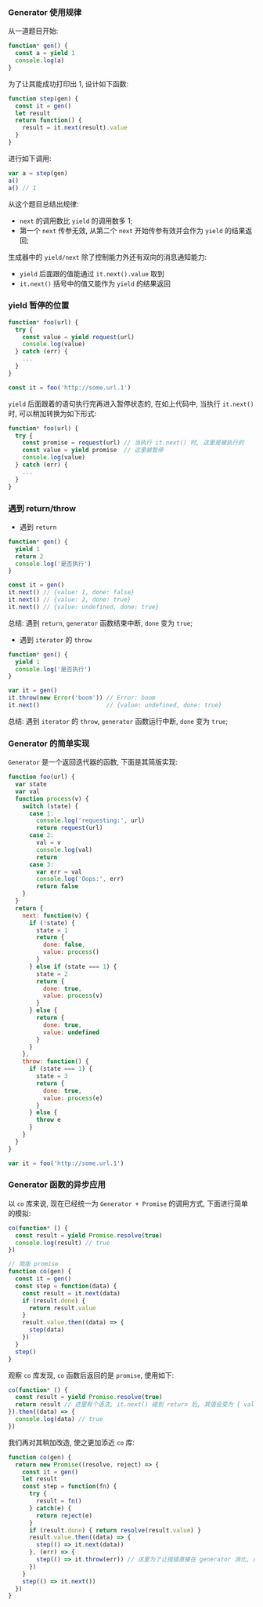 ### Generator 使用规律

从一道题目开始:

```js
function* gen() {
  const a = yield 1
  console.log(a)
}
```

为了让其能成功打印出 1, 设计如下函数:

```js
function step(gen) {
  const it = gen()
  let result
  return function() {
    result = it.next(result).value
  }
}
```

进行如下调用:

```js
var a = step(gen)
a()
a() // 1
```

从这个题目总结出规律:

* `next` 的调用数比 `yield` 的调用数多 1;
* 第一个 `next` 传参无效, 从第二个 `next` 开始传参有效并会作为 `yield` 的结果返回;

生成器中的 `yield/next` 除了控制能力外还有双向的消息通知能力:

* `yield` 后面跟的值能通过 `it.next().value` 取到
* `it.next()` 括号中的值又能作为 `yield` 的结果返回

### yield 暂停的位置

```js
function* foo(url) {
  try {
    const value = yield request(url)
    console.log(value)
  } catch (err) {
    ...
  }
}

const it = foo('http://some.url.1')
```

`yield` 后面跟着的语句执行完再进入暂停状态的, 在如上代码中, 当执行 `it.next()` 时, 可以稍加转换为如下形式:

```js
function* foo(url) {
  try {
    const promise = request(url) // 当执行 it.next() 时, 这里是被执行的
    const value = yield promise  // 这里被暂停
    console.log(value)
  } catch (err) {
    ...
  }
}
```

### 遇到 return/throw

* 遇到 `return`

```js
function* gen() {
  yield 1
  return 2
  console.log('是否执行')
}

const it = gen()
it.next() // {value: 1, done: false}
it.next() // {value: 2, done: true}
it.next() // {value: undefined, done: true}
```

总结: 遇到 `return`, `generator` 函数结束中断, `done` 变为 `true`;

* 遇到 `iterator` 的 `throw`

```js
function* gen() {
  yield 1
  console.log('是否执行')
}

var it = gen()
it.throw(new Error('boom')) // Error: boom
it.next()                   // {value: undefined, done: true}
```

总结: 遇到 `iterator` 的 `throw`, `generator` 函数运行中断, `done` 变为 `true`;

### Generator 的简单实现

`Generator` 是一个返回迭代器的函数, 下面是其简版实现:

```js
function foo(url) {
  var state
  var val
  function process(v) {
    switch (state) {
      case 1:
        console.log('requesting:', url)
        return request(url)
      case 2:
        val = v
        console.log(val)
        return
      case 3:
        var err = val
        console.log('Oops:', err)
        return false
    }
  }
  return {
    next: function(v) {
      if (!state) {
        state = 1
        return {
          done: false,
          value: process()
        }
      } else if (state === 1) {
        state = 2
        return {
          done: true,
          value: process(v)
        }
      } else {
        return {
          done: true,
          value: undefined
        }
      }
    },
    throw: function() {
      if (state === 1) {
        state = 3
        return {
          done: true,
          value: process(e)
        }
      } else {
        throw e
      }
    }
  }
}

var it = foo('http://some.url.1')
```

### Generator 函数的异步应用

以 `co` 库来说, 现在已经统一为 `Generator + Promise` 的调用方式, 下面进行简单的模拟:

```js
co(function* () {
  const result = yield Promise.resolve(true)
  console.log(result) // true
})
```

```js
// 简版 promise
function co(gen) {
  const it = gen()
  const step = function(data) {
    const result = it.next(data)
    if (result.done) {
      return result.value
    }
    result.value.then((data) => {
      step(data)
    })
  }
  step()
}
```

观察 `co` 库发现, `co` 函数后返回的是 `promise`, 使用如下:

```js
co(function* () {
  const result = yield Promise.resolve(true)
  return result // 这里有个语法, it.next() 碰到 return 后, 其值会变为 { value: result, done: true } 的形式
}).then((data) => {
  console.log(data) // true
})
```

我们再对其稍加改造, 使之更加添近 `co` 库:

```js
function co(gen) {
  return new Promise((resolve, reject) => {
    const it = gen()
    let result
    const step = function(fn) {
      try {
        result = fn()
      } catch(e) {
        return reject(e)
      }
      if (result.done) { return resolve(result.value) }
      result.value.then((data) => {
        step(() => it.next(data))
      }, (err) => {
        step(() => it.throw(err)) // 这里为了让抛错直接在 generator 消化, 所以 step 内改传函数
      })
    }
    step(() => it.next())
  })
}
```